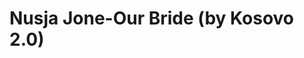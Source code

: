 <!--
id: 13137554288
link: http://tumblr.atmos.org/post/13137554288/nusja-jone-our-bride-by-kosovo-2-0
slug: nusja-jone-our-bride-by-kosovo-2-0
date: Mon Nov 21 2011 17:38:03 GMT-0800 (PST)
publish: 2011-11-021
tags: 
title: Nusja Jone-Our Bride (by Kosovo 2.0)
-->


Nusja Jone-Our Bride (by Kosovo 2.0)
====================================



